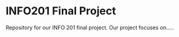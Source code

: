 # INFO201 Final Project
Repository for our INFO 201 final project. Our project focuses on.....<stuff>
